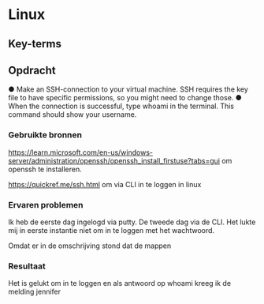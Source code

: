 # Linux


## Key-terms
 


## Opdracht
●	Make an SSH-connection to your virtual machine. SSH requires the key file to have specific permissions, so you might need to change those.
●	When the connection is successful, type whoami in the terminal. This command should show your username.


### Gebruikte bronnen
https://learn.microsoft.com/en-us/windows-server/administration/openssh/openssh_install_firstuse?tabs=gui om openssh te installeren. 

https://quickref.me/ssh.html om via CLI in te loggen in linux



### Ervaren problemen
Ik heb de eerste dag ingelogd via putty. De tweede dag via de CLI. Het lukte mij in eerste instantie niet om in te loggen met het wachtwoord. 

Omdat er in de omschrijving stond dat de mappen 

### Resultaat
Het is gelukt om in te loggen en als antwoord op whoami kreeg ik de melding jennifer